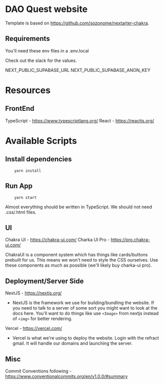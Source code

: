 # DAO Quest website

Template is based on https://github.com/sozonome/nextarter-chakra.

## Requirements

You'll need these env files in a .env.local

Check out the slack for the values.

NEXT_PUBLIC_SUPABASE_URL
NEXT_PUBLIC_SUPABASE_ANON_KEY


# Resources
## FrontEnd
TypeScript - https://www.typescriptlang.org/
React - https://reactjs.org/

# Available Scripts

## Install dependencies
```
    yarn install
```

## Run App
```
    yarn start
```

Almost everything should be written in TypeScript. We should not need .css/.html files.

## UI
Chakra UI - https://chakra-ui.com/
Charka UI Pro - https://pro.chakra-ui.com/

ChakraUI is a component system which has things like cards/buttons prebuilt for us. This means we
won't need to style the CSS ourselves. Use these components as much as possible (we'll likely buy
charka-ui pro).

## Deployment/Server Side
NextJS - https://nextjs.org/
* NextJS is the framework we use for building/bundling the website. If you need to talk to a server
    of some sort you might want to look at the docs here. You'll want to do things like use
    `<Image>` from nextjs instead of `<img>` for better rendering.

Vercel - https://vercel.com/
* Vercel is what we're using to deploy the website. Login with the refract gmail. It will handle our
    domains and launching the server.


## Misc
Commit Conventions following - https://www.conventionalcommits.org/en/v1.0.0/#summary
